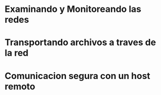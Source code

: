 # Examinando y Monitoreando las redes

# Transportando archivos a traves de la red
# Comunicacion segura con un host remoto
